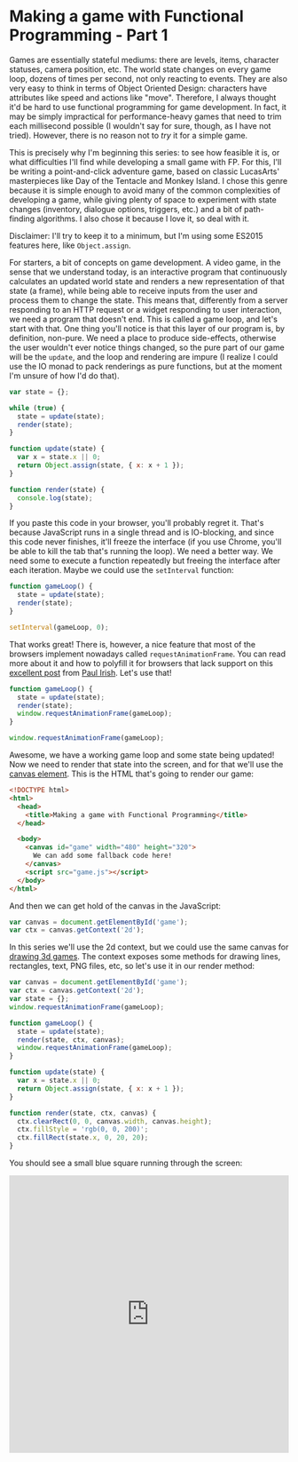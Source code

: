 # Making a game with Functional Programming - Part 1

Games are essentially stateful mediums: there are levels, items, character statuses, camera position, etc. The world state changes on every game loop, dozens of times per second, not only reacting to events. They are also very easy to think in terms of Object Oriented Design: characters have attributes like speed and actions like "move". Therefore, I always thought it'd be hard to use functional programming for game development. In fact, it may be simply impractical for performance-heavy games that need to trim each millisecond possible (I wouldn't say for sure, though, as I have not tried). However, there is no reason not to *try* it for a simple game.

This is precisely why I'm beginning this series: to see how feasible it is, or what difficulties I'll find while developing a small game with FP. For this, I'll be writing a point-and-click adventure game, based on classic LucasArts' masterpieces like Day of the Tentacle and Monkey Island. I chose this genre because it is simple enough to avoid many of the common complexities of developing a game, while giving plenty of space to experiment with state changes (inventory, dialogue options, triggers, etc.) and a bit of path-finding algorithms. I also chose it because I love it, so deal with it.

Disclaimer: I'll try to keep it to a minimum, but I'm using some ES2015 features here, like `Object.assign`.

For starters, a bit of concepts on game development. A video game, in the sense that we understand today, is an interactive program that continuously calculates an updated world state and renders a new representation of that state (a frame), while being able to receive inputs from the user and process them to change the state. This means that, differently from a server responding to an HTTP request or a widget responding to user interaction, we need a program that doesn't end. This is called a game loop, and let's start with that. One thing you'll notice is that this layer of our program is, by definition, non-pure. We need a place to produce side-effects, otherwise the user wouldn't ever notice things changed, so the pure part of our game will be the `update`, and the loop and rendering are impure (I realize I could use the IO monad to pack renderings as pure functions, but at the moment I'm unsure of how I'd do that).

```javascript
var state = {};

while (true) {
  state = update(state);
  render(state);
}

function update(state) {
  var x = state.x || 0;
  return Object.assign(state, { x: x + 1 });
}

function render(state) {
  console.log(state);
}
```

If you paste this code in your browser, you'll probably regret it. That's because JavaScript runs in a single thread and is IO-blocking, and since this code never finishes, it'll freeze the interface (if you use Chrome, you'll be able to kill the tab that's running the loop). We need a better way. We need some to execute a function repeatedly but freeing the interface after each iteration. Maybe we could use the `setInterval` function:

```javascript
function gameLoop() {
  state = update(state);
  render(state);
}

setInterval(gameLoop, 0);
```

That works great! There is, however, a nice feature that most of the browsers implement nowadays called `requestAnimationFrame`. You can read more about it and how to polyfill it for browsers that lack support on this [excellent post](http://www.paulirish.com/2011/requestanimationframe-for-smart-animating/) from [Paul Irish](https://twitter.com/paul_irish). Let's use that!

```javascript
function gameLoop() {
  state = update(state);
  render(state);
  window.requestAnimationFrame(gameLoop);
}

window.requestAnimationFrame(gameLoop);
```

Awesome, we have a working game loop and some state being updated! Now we need to render that state into the screen, and for that we'll use the [canvas element](https://developer.mozilla.org/en-US/docs/Web/API/Canvas_API/Tutorial). This is the HTML that's going to render our game:

```html
<!DOCTYPE html>
<html>
  <head>
    <title>Making a game with Functional Programming</title>
  </head>

  <body>
    <canvas id="game" width="480" height="320">
      We can add some fallback code here!
    </canvas>
    <script src="game.js"></script>
  </body>
</html>
```

And then we can get hold of the canvas in the JavaScript:

```javascript
var canvas = document.getElementById('game');
var ctx = canvas.getContext('2d');
```

In this series we'll use the 2d context, but we could use the same canvas for [drawing 3d games](https://developer.mozilla.org/en-US/docs/Web/API/HTMLCanvasElement/getContext). The context exposes some methods for drawing lines, rectangles, text, PNG files, etc, so let's use it in our render method:

```javascript
var canvas = document.getElementById('game');
var ctx = canvas.getContext('2d');
var state = {};
window.requestAnimationFrame(gameLoop);

function gameLoop() {
  state = update(state);
  render(state, ctx, canvas);
  window.requestAnimationFrame(gameLoop);
}

function update(state) {
  var x = state.x || 0;
  return Object.assign(state, { x: x + 1 });
}

function render(state, ctx, canvas) {
  ctx.clearRect(0, 0, canvas.width, canvas.height);
  ctx.fillStyle = 'rgb(0, 0, 200)';
  ctx.fillRect(state.x, 0, 20, 20);
}
```

You should see a small blue square running through the screen:

<iframe src="https://embed.plnkr.co/VCw5xuKoMz9mhuyO2aHa/" frameborder="0" width="100%" height="500"></iframe>
